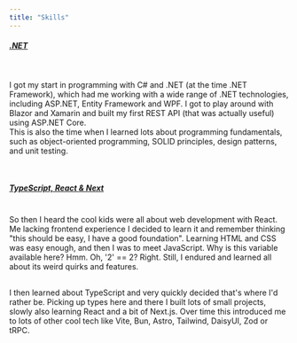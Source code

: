 ```yaml
---
title: "Skills"
---
```


##### <u>.NET</u>

<div style="padding-bottom:1rem"></div>

I got my start in programming with C# and .NET (at the time .NET Framework), which had me working with a wide range of .NET technologies, including ASP.NET, Entity Framework and WPF. I got to play around with Blazor and Xamarin and built my first REST API (that was actually useful) using ASP.NET Core.  
This is also the time when I learned lots about programming fundamentals, such as object-oriented programming, SOLID principles, design patterns, and unit testing.

<br>

##### <u>TypeScript, React & Next</u>

<div style="padding-bottom:1rem"></div>
So then I heard the cool kids were all about web development with React. Me lacking frontend experience I decided to learn it and remember thinking "this should be easy, I have a good foundation". Learning HTML and CSS was easy enough, and then I was to meet JavaScript. Why is this variable available here? Hmm. Oh, '2' == 2? Right. Still, I endured and learned all about its weird quirks and features.
<div style="padding-bottom:1rem"></div>

I then learned about TypeScript and very quickly decided that's where I'd rather be. Picking up types here and there I built lots of small projects, slowly also learning React and a bit of Next.js. Over time this introduced me to lots of other cool tech like Vite, Bun, Astro, Tailwind, DaisyUI, Zod or tRPC.
